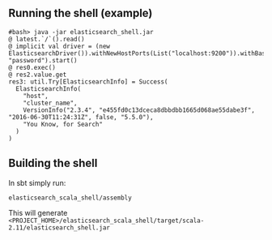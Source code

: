 ## Running the shell (example)

```
#bash> java -jar elasticsearch_shell.jar
@ latest.`/`().read()
@ implicit val driver = (new ElasticsearchDriver()).withNewHostPorts(List("localhost:9200")).withBasicAuth("user", "password").start()
@ res0.exec()
@ res2.value.get
res3: util.Try[ElasticsearchInfo] = Success(
  ElasticsearchInfo(
    "host",
    "cluster_name",
    VersionInfo("2.3.4", "e455fd0c13dceca8dbbdbb1665d068ae55dabe3f", "2016-06-30T11:24:31Z", false, "5.5.0"),
    "You Know, for Search"
  )
)
```

## Building the shell

In sbt simply run:

```
elasticsearch_scala_shell/assembly
```

This will generate `<PROJECT_HOME>/elasticsearch_scala_shell/target/scala-2.11/elasticsearch_shell.jar`
